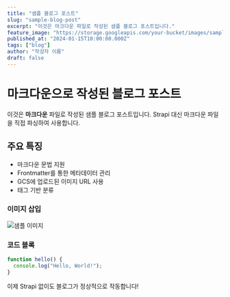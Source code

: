 ```yaml
---
title: "샘플 블로그 포스트"
slug: "sample-blog-post"
excerpt: "이것은 마크다운 파일로 작성된 샘플 블로그 포스트입니다."
feature_image: "https://storage.googleapis.com/your-bucket/images/sample-hero.jpg"
published_at: "2024-01-15T10:00:00.000Z"
tags: ["blog"]
author: "작성자 이름"
draft: false
---
```


# 마크다운으로 작성된 블로그 포스트

이것은 **마크다운** 파일로 작성된 샘플 블로그 포스트입니다. Strapi 대신 마크다운 파일을 직접 파싱하여 사용합니다.

## 주요 특징

- 마크다운 문법 지원
- Frontmatter를 통한 메타데이터 관리
- GCS에 업로드된 이미지 URL 사용
- 태그 기반 분류

### 이미지 삽입

![샘플 이미지](https://storage.googleapis.com/your-bucket/images/sample-image.jpg)

### 코드 블록

```javascript
function hello() {
  console.log("Hello, World!");
}
```

이제 Strapi 없이도 블로그가 정상적으로 작동합니다!
